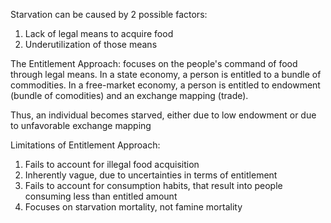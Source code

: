 Starvation can be caused by 2 possible factors:
  1) Lack of legal means to acquire food
  2) Underutilization of those means

The Entitlement Approach: focuses on the people's command of food through legal means.
In a state economy, a person is entitled to a bundle of commodities. In a free-market economy, a person is entitled to endowment (bundle of comodities) and an exchange mapping (trade). 

Thus, an individual becomes starved, either due to low endowment or due to unfavorable exchange mapping

Limitations of Entitlement Approach:
  1) Fails to account for illegal food acquisition
  2) Inherently vague, due to uncertainties in terms of entitlement
  3) Fails to account for consumption habits, that result into people consuming less than entitled amount
  4) Focuses on starvation mortality, not famine mortality


